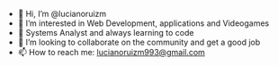 - 👋 Hi, I’m @lucianoruizm
- 👀 I’m interested in Web Development, applications and Videogames
- 🌱 Systems Analyst and always learning to code
- 💞️ I’m looking to collaborate on the community and get a good job
- 📫 How to reach me: lucianoruizm993@gmail.com

<!---
lucianoruizm/lucianoruizm is a ✨ special ✨ repository because its `README.md` (this file) appears on your GitHub profile.
You can click the Preview link to take a look at your changes.
--->

